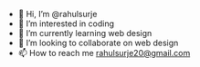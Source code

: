 - 👋 Hi, I’m @rahulsurje
- 👀 I’m interested in coding
- 🌱 I’m currently learning web design
- 💞️ I’m looking to collaborate on web design
- 📫 How to reach me rahulsurje20@gmail.com

<!---
rahulsurje/rahulsurje is a ✨ special ✨ repository because its `README.md` (this file) appears on your GitHub profile.
You can click the Preview link to take a look at your changes.
--->
